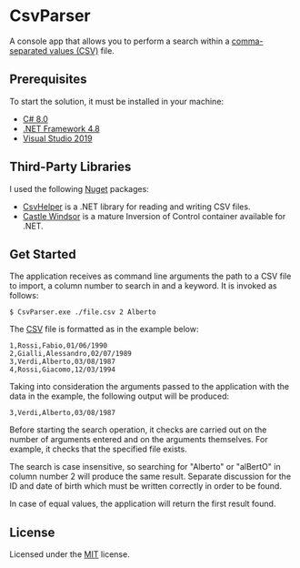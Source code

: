 # CsvParser

A console app that allows you to perform a search within a [comma-separated values (CSV)](https://en.wikipedia.org/wiki/Comma-separated_values) file.

## Prerequisites

To start the solution, it must be installed in your machine:

- [C# 8.0](https://docs.microsoft.com/en-us/dotnet/csharp/whats-new/csharp-8)
- [.NET Framework 4.8](https://dotnet.microsoft.com/)
- [Visual Studio 2019](https://visualstudio.microsoft.com/)

## Third-Party Libraries

I used the following [Nuget](https://www.nuget.org/) packages:
- [CsvHelper](https://joshclose.github.io/CsvHelper/) is a .NET library for reading and writing CSV files.
- [Castle Windsor](http://www.castleproject.org/) is a mature Inversion of Control container available for .NET.

## Get Started

The application receives as command line arguments the path to a CSV file to import, a column number to search in and a keyword. It is invoked as follows:

    $ CsvParser.exe ./file.csv 2 Alberto

The [CSV](resources/file.csv) file is formatted as in the example below:

    1,Rossi,Fabio,01/06/1990
    2,Gialli,Alessandro,02/07/1989
    3,Verdi,Alberto,03/08/1987
    4,Rossi,Giacomo,12/03/1994

Taking into consideration the arguments passed to the application with the data in the example, the following output will be produced:

    3,Verdi,Alberto,03/08/1987

Before starting the search operation, it checks are carried out on the number of arguments entered and on the arguments themselves. For example, it checks that the specified file exists.

The search is case insensitive, so searching for "Alberto" or "alBertO" in column number 2 will produce the same result. Separate discussion for the ID and date of birth which must be written correctly in order to be found.

In case of equal values, the application will return the first result found.

## License

Licensed under the [MIT](LICENSE) license.
